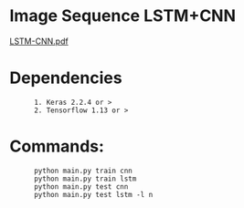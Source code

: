 # Image Sequence LSTM+CNN

[LSTM-CNN.pdf](https://github.com/hemanth-iisc-ee/Image-Sequence-LSTM-CNN/files/3052836/LSTM-CNN.pdf)

# Dependencies
          1. Keras 2.2.4 or >
          2. Tensorflow 1.13 or >

# Commands:
          python main.py train cnn 
          python main.py train lstm 
          python main.py test cnn 
          python main.py test lstm -l n 
          
